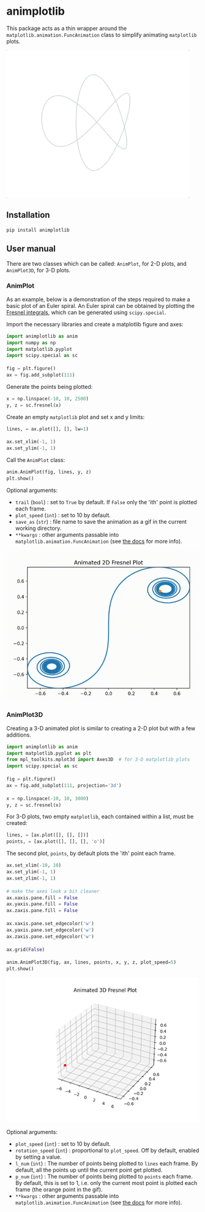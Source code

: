 # animplotlib
This package acts as a thin wrapper around the
`matplotlib.animation.FuncAnimation` class to simplify animating `matplotlib`
plots.

![](examples/gifs/trefoil-knot.gif)

## Installation

```
pip install animplotlib
```


## User manual  

There are two classes which can be called: `AnimPlot`, for 2-D plots,
and `AnimPlot3D`, for 3-D plots.

### AnimPlot

As an example, below is a demonstration of the steps required to make a
basic plot of an Euler spiral. An Euler spiral can be obtained by plotting
the [Fresnel integrals](https://en.wikipedia.org/wiki/Fresnel_integral),
which can be generated using `scipy.special`.

Import the necessary libraries and create a matplotlib figure and axes:

```python
import animplotlib as anim
import numpy as np
import matplotlib.pyplot
import scipy.special as sc

fig = plt.figure()
ax = fig.add_subplot(111)
```

Generate the points being plotted:

```python
x = np.linspace(-10, 10, 2500)
y, z = sc.fresnel(x)
```

Create an empty `matplotlib` plot and set x and y limits:

```python
lines, = ax.plot([], [], lw=1)

ax.set_xlim(-1, 1)
ax.set_ylim(-1, 1)
```
 
Call the `AnimPlot` class:

```python
anim.AnimPlot(fig, lines, y, z)
plt.show()
```

Optional arguments:
* `trail` (`bool`) :  set to `True` by default. If `False` only the 'ith'
  point is plotted each frame.
* `plot_speed` (`int`) : set to 10 by default.
* `save_as` (`str`) : file name to save the animation as a gif in the
  current working directory.
* `**kwargs` : other arguments passable into
`matplotlib.animation.FuncAnimation` (see [the docs](https://matplotlib.org/3.1.0/api/_as_gen/matplotlib.animation.FuncAnimation.html) for more info).

![](examples/gifs/fresnel_2d.gif)

### AnimPlot3D

Creating a 3-D animated plot is similar to creating a 2-D plot but with a
few additions.

```python
import animplotlib as anim
import matplotlib.pyplot as plt
from mpl_toolkits.mplot3d import Axes3D  # for 3-D matplotlib plots
import scipy.special as sc

fig = plt.figure()
ax = fig.add_subplot(111, projection='3d')

x = np.linspace(-10, 10, 3000)
y, z = sc.fresnel(x)
```

For 3-D plots, two empty `matplotlib`, each contained within a list, must
be created:

```python
lines, = [ax.plot([], [], [])]
points, = [ax.plot([], [], [], 'o')]
```

The second plot, `points`, by default plots the 'ith' point each frame.

```python
ax.set_xlim(-10, 10)
ax.set_ylim(-1, 1)
ax.set_zlim(-1, 1)

# make the axes look a bit cleaner
ax.xaxis.pane.fill = False
ax.yaxis.pane.fill = False
ax.zaxis.pane.fill = False

ax.xaxis.pane.set_edgecolor('w')
ax.yaxis.pane.set_edgecolor('w')
ax.zaxis.pane.set_edgecolor('w')

ax.grid(False)

anim.AnimPlot3D(fig, ax, lines, points, x, y, z, plot_speed=5)
plt.show()
```

![](examples/gifs/fresnel_3d.gif)


Optional arguments:
* `plot_speed` (`int`) : set to 10 by default.
* `rotation_speed` (`int`) : proportional to `plot_speed`. Off by default,
enabled by setting a value.
* `l_num` (`int`) : The number of points being plotted to `lines` each frame. By
default, all the points up until the current point get plotted.
* `p_num` (`int`) : The number of points being plotted to `points` each frame. By
default, this is set to 1, i.e. only the current most point is plotted each
frame (the orange point in the gif).
* `**kwargs` : other arguments passable into
`matplotlib.animation.FuncAnimation` (see [the
docs](https://matplotlib.org/3.1.0/api/_as_gen/matplotlib.animation.FuncAnimation.html)
for more info).
